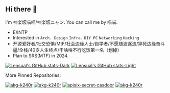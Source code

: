 ## Hi there 👋

I'm 神楽坂喵喵/神楽坂ニャン. You can call me by 喵喵.

- E/INTP
- Interested in `Arch. Design` `Infra.` `DIY PC` `Networking` `Hacking`
- 开源爱好者/社交恐惧/MtF/社会边缘人士/自学者/不愿随波逐流/猝死边缘奋斗逼/全栈/40岁人生终点/干啥啥不行吃饭第一名（划掉）
- Plan to SRS(MTF) in 2024.

[![Lensual's GitHub stats-Dark](https://github-readme-stats.vercel.app/api?username=Lensual&show_icons=true&theme=dark#gh-dark-mode-only)](https://github.com/anuraghazra/github-readme-stats#gh-dark-mode-only)
[![Lensual's GitHub stats-Light](https://github-readme-stats.vercel.app/api?username=Lensual&show_icons=true&theme=default#gh-light-mode-only)](https://github.com/anuraghazra/github-readme-stats#gh-light-mode-only)

More Pinned Repositories:

[![akg-k240r](https://github-readme-stats.vercel.app/api/pin/?username=Lensual&repo=agora_rtc_sdk_c)](https://github.com/Lensual/agora_rtc_sdk_c)
[![akg-k240r](https://github-readme-stats.vercel.app/api/pin/?username=Lensual&repo=agora_rtm_sdk_c)](https://github.com/Lensual/agora_rtm_sdk_c)
[![apisix-secret-casdoor](https://github-readme-stats.vercel.app/api/pin/?username=Lensual&repo=apisix-secret-casdoor)](https://github.com/Lensual/apisix-secret-casdoor)
[![akg-k240r](https://github-readme-stats.vercel.app/api/pin/?username=Lensual&repo=akg-k240r)](https://github.com/Lensual/akg-k240r)

<!--
**Lensual/Lensual** is a ✨ _special_ ✨ repository because its `README.md` (this file) appears on your GitHub profile.

Here are some ideas to get you started:

- 🔭 I’m currently working on ...
- 🌱 I’m currently learning ...
- 👯 I’m looking to collaborate on ...
- 🤔 I’m looking for help with ...
- 💬 Ask me about ...
- 📫 How to reach me: ...
- 😄 Pronouns: ...
- ⚡ Fun fact: ...
-->
